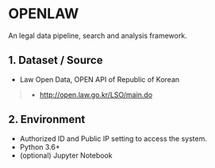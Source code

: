 # OPENLAW
An legal data pipeline, search and analysis framework.

## 1. Dataset / Source
 - Law Open Data, OPEN API of Republic of Korean
 > - http://open.law.go.kr/LSO/main.do

## 2. Environment
 - Authorized ID and Public IP setting to access the system.
 - Python 3.6+
 - (optional) Jupyter Notebook
